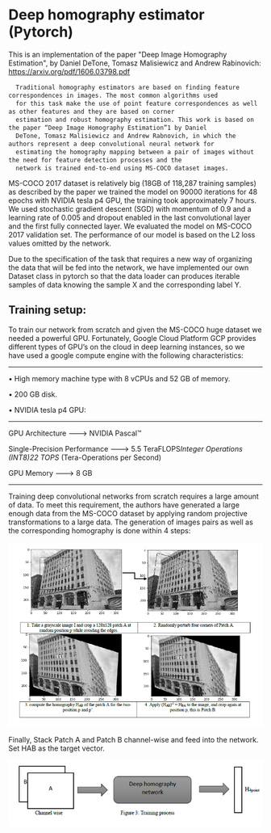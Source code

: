 # Deep homography estimator (Pytorch)

This is an implementation of the paper "Deep Image Homography Estimation", by Daniel DeTone, Tomasz Malisiewicz and Andrew Rabinovich: https://arxiv.org/pdf/1606.03798.pdf
      
      Traditional homography estimators are based on finding feature correspondences in images. The most common algorithms used
      for this task make the use of point feature correspondences as well as other features and they are based on corner 
      estimation and robust homography estimation. This work is based on the paper “Deep Image Homography Estimation”1 by Daniel 
      DeTone, Tomasz Malisiewicz and Andrew Rabnovich, in which the authors represent a deep convolutional neural network for 
      estimating the homography mapping between a pair of images without the need for feature detection processes and the 
      network is trained end-to-end using MS-COCO dataset images. 
      
MS-COCO 2017 dataset is relatively big (18GB of 118,287 training samples) as described by the paper we trained the model on 90000 iterations for 48 epochs with NVIDIA tesla p4 GPU, the training took approximately 7 hours. We used stochastic gradient descent (SGD) with momentum of 0.9 and a learning rate of 0.005 and dropout enabled in the last convolutional layer and the first fully connected layer. We evaluated the model on MS-COCO 2017 validation set. The performance of our model is based on the L2 loss values omitted by the network.

Due to the specification of the task that requires a new way of organizing the data that will be fed into the network, we have implemented our own Dataset class in pytorch so that the data loader can produces iterable samples of data knowing the sample X and the corresponding label Y.

## Training setup: 

To train our network from scratch and given the MS-COCO huge dataset we needed a powerful GPU. Fortunately, Google Cloud Platform GCP provides different types of GPU’s on the cloud in deep learning instances, so we have used a google compute engine with the following characteristics: 

----------------------------------------------------------------------------------------------------------------

•	High memory machine type with 8 vCPUs and 52 GB of memory.

•	200 GB disk.

•	NVIDIA tesla p4 GPU:

----------------------------------------------------------------------------------------------------------------

GPU Architecture              --->	NVIDIA Pascal™

Single-Precision Performance  --->	5.5 TeraFLOPS*Integer Operations (INT8)22 TOPS* (Tera-Operations per Second)

GPU Memory                    --->	8 GB

----------------------------------------------------------------------------------------------------------------

Training deep convolutional networks from scratch requires a large amount of data. To meet this requirement, the authors have generated a large enough data from the MS-COCO dataset by applying random projective transformations to a large data.
The generation of images pairs as well as the corresponding homography is done within 4 steps:

![alt text](images/batches.PNG "Data generation")

Finally, Stack Patch A and Patch B channel-wise and feed into the network. Set HAB as the target vector.

![alt text](images/stack.PNG "feed batch")

